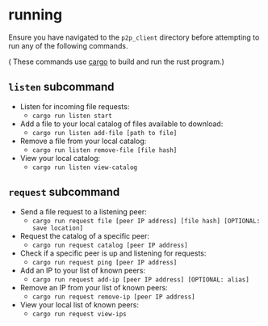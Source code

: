 # running

Ensure you have navigated to the `p2p_client` directory before attempting to run any of the following commands.

( These commands use [cargo](https://doc.rust-lang.org/book/ch01-03-hello-cargo.html#building-and-running-a-cargo-project) to build and run the rust program.)
## `listen` subcommand
  - Listen for incoming file requests:
    - `cargo run listen start`
  - Add a file to your local catalog of files available to download:
    - `cargo run listen add-file [path to file]`
  - Remove a file from your local catalog:
    - `cargo run listen remove-file [file hash]`
  - View your local catalog:
    - `cargo run listen view-catalog`
## `request` subcommand
  - Send a file request to a listening peer:
    - `cargo run request file [peer IP address] [file hash] [OPTIONAL: save location]`
  - Request the catalog of a specific peer:
    - `cargo run request catalog [peer IP address]`
  - Check if a specific peer is up and listening for requests:
    - `cargo run request ping [peer IP address]`
  - Add an IP to your list of known peers:
    - `cargo run request add-ip [peer IP address] [OPTIONAL: alias]`
  - Remove an IP from your list of known peers:
    - `cargo run request remove-ip [peer IP address]`
  - View your local list of known peers:
    - `cargo run request view-ips`